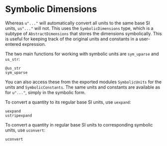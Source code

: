 # Symbolic Dimensions

Whereas `u"..."` will automatically convert all units to the same
base SI units, `us"..."` will not. This uses the `SymbolicDimensions`
type, which is a subtype of `AbstractDimensions` that stores the
dimensions symbolically. This is useful for keeping track of the
original units and constants in a user-entered expression.

The two main functions for working with symbolic
units are `sym_uparse` and `us_str`:

```@docs
@us_str
sym_uparse
```

You can also access these from the exported modules
`SymbolicUnits` for the units and `SymbolicConstants`.
The same units and constants are available as for `u"..."`,
simply in the symbolic form.


To convert a quantity to its regular base SI units, use `uexpand`:

```@docs
uexpand
ustripexpand
```

To convert a quantity in regular base SI units to corresponding symbolic units, use `uconvert`:

```@docs
uconvert
```

